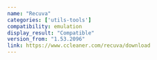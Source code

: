 ```yaml
---
name: "Recuva"
categories: ['utils-tools']
compatibility: emulation
display_result: "Compatible"
version_from: "1.53.2096"
link: https://www.ccleaner.com/recuva/download
---
```


